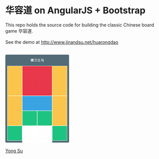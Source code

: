 # 华容道 on AngularJS + Bootstrap
This repo holds the source code for building the classic Chinese board game 华容道. <br/><br/>
See the demo at http://www.jinandsu.net/huarongdao <br/><br/>

![Huarongdao](app/images/huarongdao.png)

[Yong Su](http://www.jinandsu.net/)
